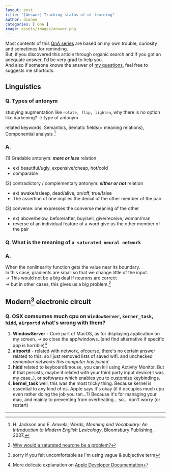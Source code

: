 ```yaml
---
layout: post
title: "[Answer] Tracking status of of learning"
author: dionne
categories: [ QnA ]
image: assets/images/answer.png
---
```


Most contents of this [QnA series](https://spellonyou.github.io/categories.html#qna) are based on my own trouble, curiosity and sometimes for reminding.</br>
But, if you discovered this article through organic search and If you got an adequate answer, I'd be very grad to help you.</br>
And also if someone knows the answer of [my questions](https://spellonyou.github.io/2020/12/answer-of-questions/), feel free to suggests me shortcuts.


Linguistics
---

### Q. Types of antonym 

studying augmentation like `rotate, flip, lighten`, why there is no option like darkening? -> type of antonym

related keywords: Semantics, Sematic fields(= meaning relations), Componential analysis [^1]

### A. 

(1) Gradable antonym: ***more or less*** relation

- ex) beautiful/ugly, expensive/cheap, hot/cold
- comparable

(2) contradictory / complementary antonym: ***either or not*** relation

- ex) awake/asleep, dead/alive, on/off, true/false
- The assertion of one implies the denial of the other member of the pair 

(3) converse: one expresses the converse meaning of the other

- ex) above/below, before/after, buy/sell, give/receive, woman/man
- reverse of an individual feature of a word give us the other member of the pair


### Q. What is the meaning of `a saturated neural network`

### A.

When the nonlinearity function gets the value near its boundary.<br/>
In this case, gradients are small so that we change little of the input.<br/>
-> This would not be a big deal if neurons are correct<br/>
-> but in other cases, this gives us a big problem.[^2]

Modern[^3] electronic circuit
---

### Q. OSX comsumes much cpu on `WindowServer`, `kerner_task`, `hidd`, `airportd` what's wrong with them?

1. **WindowServer** - Core part of MacOS, as for displaying application on my screen. -> so close the app/windows..(and find alternative if specific app is horrible)[^4]
2. **airportd** - related with network, ofcourse, there's no certain answer related to this. so I just removed lists of saved wifi. and unchecked *remember networks this computer has joined* 
3. **hidd** related to keyboard&mouse, you can kill using Activity Monitor. But if that persists, maybe it related with your third party input device(it was my case..), or softwares which enables you to customize keybindings.
4. **kernel_task** well, this was the most tricky thing. Because kernel is essential to any kind of os. Apple says it's okay (if it occupies much cpu even rather doing the job you ran...?) Because it's for managing your mac, and mainly to preventing from overheating... so... don't worry (or restart)

---

[^1]: H. Jackson and E. Amvela, *Words, Meaning and Vocabulary: An Introduction to Modern English Lexicology*, Bloomsbury Publishing, 2007.
[^2]: [Why would a saturated neurone be a problem?](https://www.quora.com/Why-would-a-saturated-neuron-be-a-problem)
[^3]: sorry if you felt uncomfortable as I'm using vague & subjective term
[^4]: More delicate explanation on [Apple Developer Documentation](https://developer.apple.com/library/archive/technotes/tn2083/_index.html#//apple_ref/doc/uid/DTS10003794-CH1-SUBSECTION14)